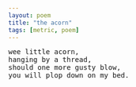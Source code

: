 ```yaml
---
layout: poem
title: "the acorn"
tags: [metric, poem]
---
```


<pre class="stanza">
wee little acorn, 
hanging by a thread, 
should one more gusty blow, 
you will plop down on my bed. 
</pre>